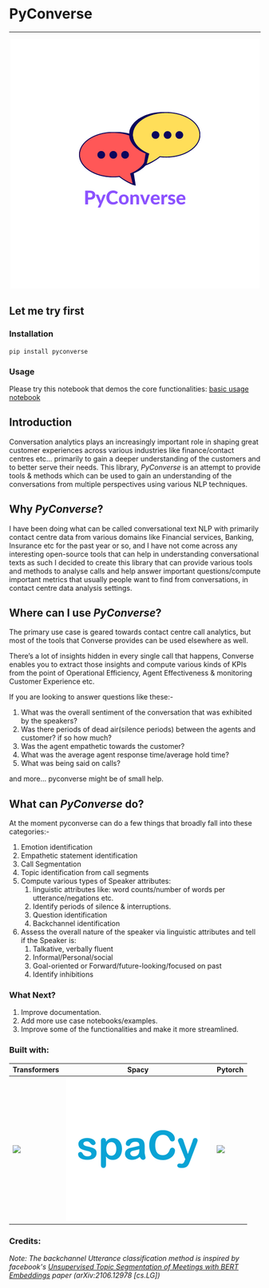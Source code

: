 # PyConverse
-----------

<p align="center">
  <img src="assets/converse.png">
</p>


## Let me try first

### Installation 

```
pip install pyconverse
```

### Usage

Please try this notebook that demos the core functionalities: [basic usage notebook](https://github.com/AnjanaRita/converse/blob/master/notebook/usage.ipynb)

## Introduction

Conversation analytics plays an increasingly important role in shaping great customer experiences across various industries like finance/contact centres etc...
primarily to gain a deeper understanding of the customers and to better serve their needs. This library, *PyConverse* is an attempt to provide tools & methods which can be used to gain an understanding of the conversations from multiple perspectives using various NLP techniques. 

## Why *PyConverse*?

I have been doing what can be called conversational text NLP with primarily contact centre data from various domains like Financial services, Banking, Insurance etc for the past year or so, and I have not come across any interesting open-source tools that can help in understanding conversational texts as such I decided to create this library that can provide various tools and methods to analyse calls and help answer important questions/compute important metrics that usually people want to find from conversations, in contact centre data analysis settings. 

## Where can I use *PyConverse*?

The primary use case is geared towards contact centre call analytics, but most of the tools that Converse provides can be used elsewhere as well. 

There’s a lot of insights hidden in every single call that happens, Converse enables you to extract those insights and compute various kinds of KPIs from the point of Operational Efficiency, Agent Effectiveness & monitoring Customer Experience etc. 

If you are looking to answer questions like these:- 

1. What was the overall sentiment of the conversation that was exhibited by the speakers? 
2. Was there periods of dead air(silence periods) between the agents and customer? if so how much? 
3. Was the agent empathetic towards the customer?
4. What was the average agent response time/average hold time?
5. What was being said on calls? 

and more... pyconverse might be of small help.

## What can *PyConverse* do?

At the moment pyconverse can do a few things that broadly fall into these categories:- 

1. Emotion identification 
2. Empathetic statement identification
3. Call Segmentation
4. Topic identification from call segments
5. Compute various types of Speaker attributes: 
    1. linguistic attributes like: word counts/number of words per utterance/negations etc.
    2. Identify periods of silence & interruptions. 
    3. Question identification
    4. Backchannel identification
6. Assess the overall nature of the speaker via linguistic attributes and tell if the Speaker is: 
    1. Talkative, verbally fluent
    2. Informal/Personal/social
    3. Goal-oriented or Forward/future-looking/focused on past
    4. Identify inhibitions

### What Next?

1. Improve documentation.
2. Add more use case notebooks/examples.
3. Improve some of the functionalities and make it more streamlined. 

### Built with: 

|Transformers|Spacy|Pytorch|
|---|---|---|
|![](https://huggingface.co/front/assets/huggingface_logo-noborder.svg)|![](https://raw.githubusercontent.com/github/explore/8cf1837393d83900e767cc895dcc814d053e2ffe/topics/spacy/spacy.png)|![](https://upload.wikimedia.org/wikipedia/commons/9/96/Pytorch_logo.png)|

### Credits: 

_Note: The backchannel Utterance classification method is inspired by facebook's [Unsupervised Topic Segmentation of Meetings with BERT Embeddings](https://arxiv.org/abs/2106.12978) paper (arXiv:2106.12978 [cs.LG])_

